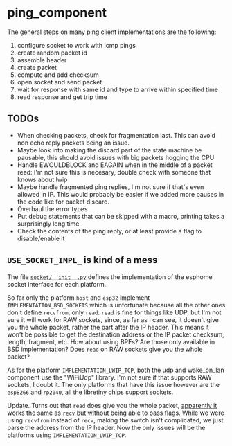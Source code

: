 # ping_component

The general steps on many ping client implementations are the following:

1. configure socket to work with icmp pings
2. create random packet id
3. assemble header
4. create packet
5. compute and add checksum
6. open socket and send packet
7. wait for response with same id and type to arrive within specified time
8. read response and get trip time

## TODOs
* When checking packets, check for fragmentation last. This can avoid
  non echo reply packets being an issue.
* Maybe look into making the discard part of the state machine be
  pausable, this should avoid issues with big packets hogging the
  CPU
* Handle EWOULDBLOCK and EAGAIN when in the middle of a packet read:
  I'm not sure this is necesary, double check with someone that knows
  about lwip
* Maybe handle fragmented ping replies, I'm not sure if that's even
  allowed in IP. This would probably be easier if we added more
  pauses in the code like for packet discard.
* Overhaul the error types
* Put debug statements that can be skipped with a macro, printing
  takes a surprisingly long time
* Check the contents of the ping reply, or at least provide a flag
  to disable/enable it

## `USE_SOCKET_IMPL_` is kind of a mess

The file [`socket/__init__.py`](https://github.com/esphome/esphome/blob/30477c764d9353381ef6e8bf186bae703cffbc7f/esphome/components/socket/__init__.py#L15-L20) defines the implementation of the esphome socket interface for each platform.

So far only the platform `host` and `esp32` implement `IMPLEMENTATION_BSD_SOCKETS`
which is unfortunate because all the other ones don't define `recvfrom`, only `read`.
`read` is fine for things like UDP, but I'm not sure it will work for RAW sockets,
since, as far as I can see, it doesn't give you the whole packet, rather the part
after the IP header. This means it won't be possible to get the destination address
or the IP packet checksum, length, fragment, etc. How about using BPFs? Are those
only available in BSD implementation? Does `read` on RAW sockets give you the whole
packet?

As for the platform `IMPLEMENTATION_LWIP_TCP`, both the [udp](https://github.com/esphome/esphome/blob/30477c764d9353381ef6e8bf186bae703cffbc7f/esphome/components/udp/udp_component.h#L14) and wake_on_lan component
use the "WiFiUdp" library. I'm not sure if that supports RAW sockets, I doubt it. The only
platforms that have this issue however are the `esp8266` and `rp2040`, all the libretiny
chips support sockets.

Update. Turns out that `read` does give you the whole packet, [apparently it works the
same as `recv` but without being able to pass flags](https://stackoverflow.com/a/1790775).
While we were using `recvfrom` instead of `recv`, making the switch isn't complicated,
we just parse the address from the IP header. Now the only issues will be the platforms using
`IMPLEMENTATION_LWIP_TCP`.